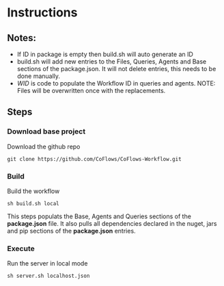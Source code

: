 # Instructions

## Notes:
* If ID in package is empty then build.sh will auto generate an ID
* build.sh will add new entries to the Files, Queries, Agents and Base sections of the package.json. It will not delete entries, this needs to be done manually.
* $WID$ is code to populate the Workflow ID in queries and agents. NOTE: Files will be overwritten once with the replacements.
  

## Steps

### Download base project
Download the github repo

    git clone https://github.com/CoFlows/CoFlows-Workflow.git

### Build
Build the workflow

    sh build.sh local

This steps populats the Base, Agents and Queries sections of the **package.json** file. It also pulls all dependencies declared in the nuget, jars and pip sections of the **package.json** entries.

### Execute
Run the server in local mode

    sh server.sh localhost.json



